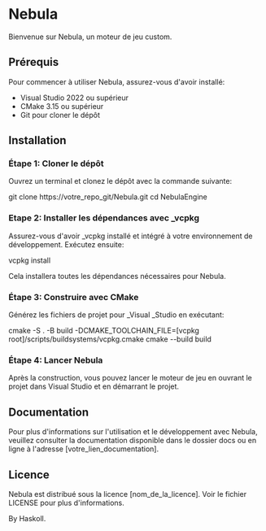 # Nebula

Bienvenue sur Nebula, un moteur de jeu custom.

## Prérequis
Pour commencer à utiliser Nebula, assurez-vous d'avoir installé:

- Visual Studio 2022 ou supérieur
- CMake 3.15 ou supérieur
- Git pour cloner le dépôt

## Installation
### Étape 1: Cloner le dépôt
Ouvrez un terminal et clonez le dépôt avec la commande suivante:

git clone https://votre_repo_git/Nebula.git
cd NebulaEngine

### Etape 2: Installer les dépendances avec _vcpkg
Assurez-vous d'avoir _vcpkg installé et intégré à votre environnement de développement. Exécutez ensuite:

vcpkg install

Cela installera toutes les dépendances nécessaires pour Nebula.

### Étape 3: Construire avec CMake
Générez les fichiers de projet pour _Visual _Studio en exécutant:

cmake -S . -B build -DCMAKE_TOOLCHAIN_FILE=[vcpkg root]/scripts/buildsystems/vcpkg.cmake
cmake --build build

### Étape 4: Lancer Nebula
Après la construction, vous pouvez lancer le moteur de jeu en ouvrant le projet dans Visual Studio et en démarrant le projet.

## Documentation
Pour plus d'informations sur l'utilisation et le développement avec Nebula, veuillez consulter la documentation disponible dans le dossier docs ou en ligne à l'adresse [votre_lien_documentation].

## Licence
Nebula est distribué sous la licence [nom_de_la_licence]. Voir le fichier LICENSE pour plus d'informations.

By Haskoll.
